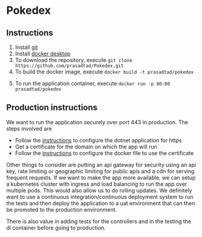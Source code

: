 # Pokedex

## Instructions

1. Install [git](https://git-scm.com)
2. Install [docker desktop](https://www.docker.com/products/docker-desktop)
3. To download the repository, execute `git clone https://github.com/prasadtad/Pokedex.git`
3. To build the docker image, execute `docker build -t prasadtad/pokedex .`
4. To run the application container, execute `docker run -p 80:80 prasadtad/pokedex`

## Production instructions

We want to run the application securely over port 443 in production. The steps involved are 
* Follow the [instructions](https://docs.microsoft.com/en-us/aspnet/core/security/enforcing-ssl?view=aspnetcore-5.0&tabs=visual-studio) to configure the dotnet application for https
* Get a certificate for the domain on which the app will run
* Follow the [instructions](https://docs.microsoft.com/en-us/aspnet/core/security/docker-compose-https?view=aspnetcore-5.0) to configure the docker file to use the certificate 

Other things to consider are putting an api gateway for security using an api key, rate limiting or geographic limiting for public apis and a cdn for serving frequent requests. If we want to make the app more available, we can setup a kubernetes cluster with ingress and load balancing to run the app over multiple pods. This would also allow us to do rolling updates. We definitely want to use a continuous integration/continuous deployment system to run the tests and then deploy the application to a uat environment that can then be promoted to the production environment.

There is also value in adding tests for the controllers and in the testing the di container before going to production.